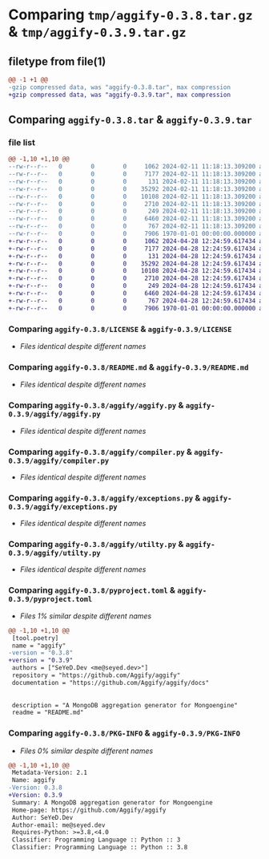 # Comparing `tmp/aggify-0.3.8.tar.gz` & `tmp/aggify-0.3.9.tar.gz`

## filetype from file(1)

```diff
@@ -1 +1 @@
-gzip compressed data, was "aggify-0.3.8.tar", max compression
+gzip compressed data, was "aggify-0.3.9.tar", max compression
```

## Comparing `aggify-0.3.8.tar` & `aggify-0.3.9.tar`

### file list

```diff
@@ -1,10 +1,10 @@
--rw-r--r--   0        0        0     1062 2024-02-11 11:18:13.309200 aggify-0.3.8/LICENSE
--rw-r--r--   0        0        0     7177 2024-02-11 11:18:13.309200 aggify-0.3.8/README.md
--rw-r--r--   0        0        0      131 2024-02-11 11:18:13.309200 aggify-0.3.8/aggify/__init__.py
--rw-r--r--   0        0        0    35292 2024-02-11 11:18:13.309200 aggify-0.3.8/aggify/aggify.py
--rw-r--r--   0        0        0    10108 2024-02-11 11:18:13.309200 aggify-0.3.8/aggify/compiler.py
--rw-r--r--   0        0        0     2710 2024-02-11 11:18:13.309200 aggify-0.3.8/aggify/exceptions.py
--rw-r--r--   0        0        0      249 2024-02-11 11:18:13.309200 aggify-0.3.8/aggify/types.py
--rw-r--r--   0        0        0     6460 2024-02-11 11:18:13.309200 aggify-0.3.8/aggify/utilty.py
--rw-r--r--   0        0        0      767 2024-02-11 11:18:13.309200 aggify-0.3.8/pyproject.toml
--rw-r--r--   0        0        0     7906 1970-01-01 00:00:00.000000 aggify-0.3.8/PKG-INFO
+-rw-r--r--   0        0        0     1062 2024-04-28 12:24:59.617434 aggify-0.3.9/LICENSE
+-rw-r--r--   0        0        0     7177 2024-04-28 12:24:59.617434 aggify-0.3.9/README.md
+-rw-r--r--   0        0        0      131 2024-04-28 12:24:59.617434 aggify-0.3.9/aggify/__init__.py
+-rw-r--r--   0        0        0    35292 2024-04-28 12:24:59.617434 aggify-0.3.9/aggify/aggify.py
+-rw-r--r--   0        0        0    10108 2024-04-28 12:24:59.617434 aggify-0.3.9/aggify/compiler.py
+-rw-r--r--   0        0        0     2710 2024-04-28 12:24:59.617434 aggify-0.3.9/aggify/exceptions.py
+-rw-r--r--   0        0        0      249 2024-04-28 12:24:59.617434 aggify-0.3.9/aggify/types.py
+-rw-r--r--   0        0        0     6460 2024-04-28 12:24:59.617434 aggify-0.3.9/aggify/utilty.py
+-rw-r--r--   0        0        0      767 2024-04-28 12:24:59.617434 aggify-0.3.9/pyproject.toml
+-rw-r--r--   0        0        0     7906 1970-01-01 00:00:00.000000 aggify-0.3.9/PKG-INFO
```

### Comparing `aggify-0.3.8/LICENSE` & `aggify-0.3.9/LICENSE`

 * *Files identical despite different names*

### Comparing `aggify-0.3.8/README.md` & `aggify-0.3.9/README.md`

 * *Files identical despite different names*

### Comparing `aggify-0.3.8/aggify/aggify.py` & `aggify-0.3.9/aggify/aggify.py`

 * *Files identical despite different names*

### Comparing `aggify-0.3.8/aggify/compiler.py` & `aggify-0.3.9/aggify/compiler.py`

 * *Files identical despite different names*

### Comparing `aggify-0.3.8/aggify/exceptions.py` & `aggify-0.3.9/aggify/exceptions.py`

 * *Files identical despite different names*

### Comparing `aggify-0.3.8/aggify/utilty.py` & `aggify-0.3.9/aggify/utilty.py`

 * *Files identical despite different names*

### Comparing `aggify-0.3.8/pyproject.toml` & `aggify-0.3.9/pyproject.toml`

 * *Files 1% similar despite different names*

```diff
@@ -1,10 +1,10 @@
 [tool.poetry]
 name = "aggify"
-version = "0.3.8"
+version = "0.3.9"
 authors = ["SeYeD.Dev <me@seyed.dev>"]
 repository = "https://github.com/Aggify/aggify"
 documentation = "https://github.com/Aggify/aggify/docs"
 
 
 description = "A MongoDB aggregation generator for Mongoengine"
 readme = "README.md"
```

### Comparing `aggify-0.3.8/PKG-INFO` & `aggify-0.3.9/PKG-INFO`

 * *Files 0% similar despite different names*

```diff
@@ -1,10 +1,10 @@
 Metadata-Version: 2.1
 Name: aggify
-Version: 0.3.8
+Version: 0.3.9
 Summary: A MongoDB aggregation generator for Mongoengine
 Home-page: https://github.com/Aggify/aggify
 Author: SeYeD.Dev
 Author-email: me@seyed.dev
 Requires-Python: >=3.8,<4.0
 Classifier: Programming Language :: Python :: 3
 Classifier: Programming Language :: Python :: 3.8
```

